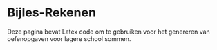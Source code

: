 # Bijles-Rekenen
Deze pagina bevat Latex code om te gebruiken voor het genereren van oefenopgaven voor lagere school sommen.
